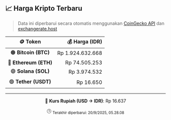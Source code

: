 

<!-- HARGA_KRIPTO -->
## 📈 Harga Kripto Terbaru

> Data ini diperbarui secara otomatis menggunakan [CoinGecko API](https://www.coingecko.com/) dan [exchangerate.host](https://exchangerate.host/)

<div align="center">

| 🪙 Token | 💰 Harga (IDR) |
|:------:|---------------:|
| 🟠 **Bitcoin (BTC)**   | Rp 1.924.632.668 |
| 🔵 **Ethereum (ETH)**  | Rp 74.505.253 |
| 🟣 **Solana (SOL)**    | Rp 3.974.532 |
| 🟢 **Tether (USDT)**   | Rp 16.650 |

---

💱 **Kurs Rupiah (USD → IDR)**: Rp 16.637

🕒 <sub>Terakhir diperbarui: 20/9/2025, 05.28.08</sub>

</div>
<!-- /HARGA_KRIPTO -->